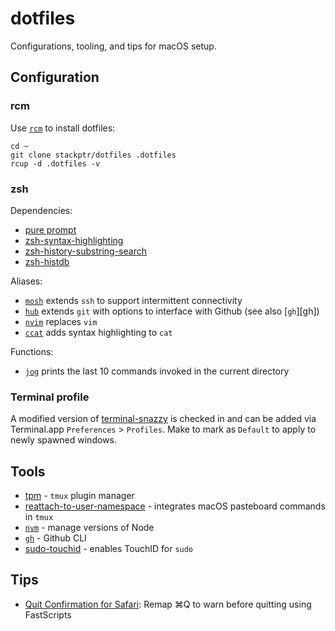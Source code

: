 # dotfiles

Configurations, tooling, and tips for macOS setup.

## Configuration

### rcm

Use [`rcm`][rcm] to install dotfiles:

```
cd ~
git clone stackptr/dotfiles .dotfiles
rcup -d .dotfiles -v
```

### zsh

Dependencies:

- [pure prompt][pure]
- [zsh-syntax-highlighting][zsh-highlight]
- [zsh-history-substring-search][zsh-search]
- [zsh-histdb][zsh-histdb]

Aliases:

- [`mosh`][mosh] extends `ssh` to support intermittent connectivity
- [`hub`][hub] extends `git` with options to interface with Github (see also [`gh`][gh])
- [`nvim`][neovim] replaces `vim`
- [`ccat`][ccat] adds syntax highlighting to `cat`

Functions:

- [`jog`][jog] prints the last 10 commands invoked in the current directory

### Terminal profile

A modified version of [terminal-snazzy][snazzy] is checked in and can be added via Terminal.app `Preferences` > `Profiles`. Make to mark as `Default` to apply to newly spawned windows.

## Tools

- [tpm][tpm] - `tmux` plugin manager
- [reattach-to-user-namespace][tmux-reattach] - integrates macOS pasteboard commands in `tmux`
- [`nvm`][nvm] - manage versions of Node
- [`gh`][gh-cli] - Github CLI
- [sudo-touchid][sudo-touchid] - enables TouchID for `sudo`

## Tips

- [Quit Confirmation for Safari][quit-safari]: Remap ⌘Q to warn before quitting using FastScripts

[rcm]: https://github.com/thoughtbot/rcm
[pure]: https://github.com/sindresorhus/pure
[zsh-highlight]: https://github.com/zsh-users/zsh-syntax-highlighting
[zsh-search]: https://github.com/zsh-users/zsh-history-substring-search
[zsh-histdb]: https://github.com/larkery/zsh-histdb
[mosh]: https://mosh.org
[hub]: https://hub.github.com
[gh-cli]: https://github.com/cli/cli
[neovim]: https://neovim.io
[ccat]: https://github.com/jingweno/ccat
[jog]: https://news.ycombinator.com/item?id=29154942&utm_term=comment
[snazzy]: https://github.com/sindresorhus/terminal-snazzy
[tpm]: https://github.com/tmux-plugins/tpm
[tmux-reattach]: https://github.com/ChrisJohnsen/tmux-MacOSX-pasteboard
[nvm]: https://github.com/nvm-sh/nvm
[sudo-touchid]: https://github.com/artginzburg/sudo-touchid#readme
[quit-safari]: https://daringfireball.net/2020/01/quit_confirmation_for_safari_on_macos
